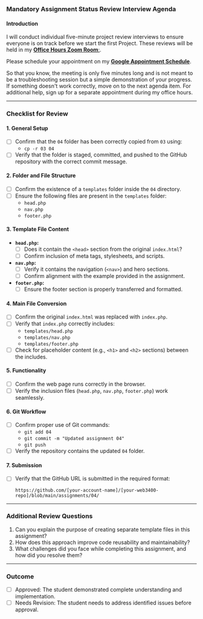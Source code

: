 ### **Mandatory Assignment Status Review Interview Agenda**

#### **Introduction**
I will conduct individual five-minute project review interviews to ensure everyone is on track before we start the first Project. These reviews will be held in my [**Office Hours Zoom Room**:](https://weber.zoom.us/j/8013088825).

Please schedule your appointment on my [**Google Appointment Schedule**](https://calendar.app.google/AgmwbWiMHsVLH6yRA).

So that you know, the meeting is only five minutes long and is not meant to be a troubleshooting session but a simple demonstration of your progress. If something doesn't work correctly, move on to the next agenda item. For additional help, sign up for a separate appointment during my office hours.

---

### **Checklist for Review**

#### **1. General Setup**
- [ ] Confirm that the `04` folder has been correctly copied from `03` using:
  - `cp -r 03 04`
- [ ] Verify that the folder is staged, committed, and pushed to the GitHub repository with the correct commit message.

#### **2. Folder and File Structure**
- [ ] Confirm the existence of a `templates` folder inside the `04` directory.
- [ ] Ensure the following files are present in the `templates` folder:
  - `head.php`
  - `nav.php`
  - `footer.php`

#### **3. Template File Content**
- **`head.php`:**
  - [ ] Does it contain the `<head>` section from the original `index.html`?
  - [ ] Confirm inclusion of meta tags, stylesheets, and scripts.
- **`nav.php`:**
  - [ ] Verify it contains the navigation (`<nav>`) and hero sections.
  - [ ] Confirm alignment with the example provided in the assignment.
- **`footer.php`:**
  - [ ] Ensure the footer section is properly transferred and formatted.

#### **4. Main File Conversion**
- [ ] Confirm the original `index.html` was replaced with `index.php`.
- [ ] Verify that `index.php` correctly includes:
  - `templates/head.php`
  - `templates/nav.php`
  - `templates/footer.php`
- [ ] Check for placeholder content (e.g., `<h1>` and `<h2>` sections) between the includes.

#### **5. Functionality**
- [ ] Confirm the web page runs correctly in the browser.
- [ ] Verify the inclusion files (`head.php`, `nav.php`, `footer.php`) work seamlessly.

#### **6. Git Workflow**
- [ ] Confirm proper use of Git commands:
  - `git add 04`
  - `git commit -m "Updated assignment 04"`
  - `git push`
- [ ] Verify the repository contains the updated `04` folder.

#### **7. Submission**
- [ ] Verify that the GitHub URL is submitted in the required format:
  ```
  https://github.com/[your-account-name]/[your-web3400-repo]/blob/main/assignments/04/
  ```
---

### **Additional Review Questions**
1. Can you explain the purpose of creating separate template files in this assignment?
2. How does this approach improve code reusability and maintainability?
3. What challenges did you face while completing this assignment, and how did you resolve them?

---

### **Outcome**
- [ ] Approved: The student demonstrated complete understanding and implementation.
- [ ] Needs Revision: The student needs to address identified issues before approval.

